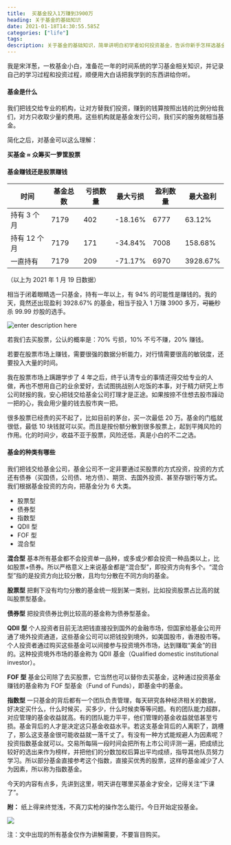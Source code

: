 ```yaml
---
title:  买基金投入1万赚到3900万
heading: 关于基金的基础知识
date: 2021-01-18T14:30:55.585Z
categories: ["life"]
tags: 
description: 关于基金的基础知识，简单讲明白初学者如何投资基金，告诉你新手怎样选基金，基金怎么玩才能赚钱。
---
```


我是宋洋葱，一枚基金小白，准备花一年的时间系统的学习基金相关知识，并记录自己的学习过程和投资过程，顺便用大白话把我学到的东西讲给你听。

#### 基金是什么

我们把钱交给专业的机构，让对方替我们投资，赚到的钱算按照出钱的比例分给我们，对方只收取少量的费用。这些机构就是基金发行公司，我们买的服务就相当基金。

简化之后，对基金可以这么理解：

**买基金 ≈ 众筹买一箩筐股票**


#### 基金赚钱还是股票赚钱

| 时间   | 基金总数  |  亏损数量   |  最大亏损   | 盈利数量    | 最大盈利
| --- | --- | --- | --- | --- |--- |
|  持有 3 个月   |  7179   |  402   |  -18.16%   |  6777  |63.12% 
|  持有 12 个月   |  7179   |  171   |   	-34.84%  |  7008   | 158.68%
|  一直持有   |   7179  |  209   |  -71.17%   |   6970  | 3928.67%
（以上为 2021 年 1 月 19 日数据）

相当于闭着眼睛选一只基金，持有一年以上，有 94% 的可能性是赚钱的。我的天，竟然还出现盈利 3928.67% 的基金，相当于投入 1 万赚 3900 多万，~~可能~~秒杀 99.99 炒股的选手。

![enter description here](https://gitee.com/smile365/blogimg/raw/master/sxy91/1611070602348.png)

若我们去买股票，公认的概率是：70% 亏损，10% 不亏不赚，20% 赚钱。

若要在股票市场上赚钱，需要很强的数据分析能力，对行情需要很高的敏锐度，还要投入大量的时间。

我在股票市场上蹒跚学步了 4  年之后，终于认清专业的事情还得交给专业的人做，再也不想用自己的业余爱好，去试图挑战别人吃饭的本事，对于精力研究上市公司财报的我，安心把钱交给基金公司打理才是正途。如果按捺不住想去股市躁动一把的心，我会用少量的钱去股市爽一把。


很多股票已经贵的买不起了，比如目前的茅台，买一次最低 20 万。基金的门槛就很低，最低 10 块钱就可以买。而且是按份额分散到很多股票上，起到平摊风险的作用。化的时间少，收益不亚于股票，风险还低，真是小白的不二之选。


#### 基金的种类有哪些

我们把钱交给基金公司，基金公司不一定非要通过买股票的方式投资，投资的方式还有债券（买国债，公司债、地方债）、期货、去国外投资、甚至存银行等方式。我们根据基金投资的方向，把基金分为 6 大类。

- 股票型
- 债券型
- 指数型
- QDII 型
- FOF 型
- 混合型


**混合型**
基本所有基金都不会投资单一品种，或多或少都会投资一种品类以上，比如股票+债券。所以严格意义上来说基金都是“混合型”，即投资方向有多个。“混合型”指的是投资方向比较分散，且均匀分散在不同方向的基金。


**股票型**
把剩下没有均匀分散的基金统一规到某一类别，比如投资股票占比高的就叫股票型基金。

**债券型**
把投资债券比例比较高的基金称为债券型基金。

**QDII 型**
个人投资者目前无法把钱直接投到国外的金融市场，但国家给基金公司开通了境外投资通道，这些基金公司可以把钱投到境外，如美国股市，香港股市等。个人投资者通过购买这些基金可以间接参与投资境外市场，达到赚取“美金”的目的。这种投资境外市场的基金称为 QDII 基金（Qualified domestic institutional investor）。

**FOF 型**
基金公司除了去买股票，它当然也可以替你去买基金，这种通过投资基金赚钱的基金称为 FOF 型基金（Fund of Funds），即基金中的基金。

**指数型**
一只基金的背后都有一个团队负责管理，每天研究各种经济相关的数据，好决定买什么，什么时候买，买多少，什么时候卖等等问题。有的团队能力超群，对应管理的基金收益就高。有的团队能力平平，他们管理的基金收益就低甚至亏损。基金背后的人才是决定这只基金收益水平。若这支基金背后的人离职了，跳槽了，那么这支基金很可能收益就一落千丈了。有没有一种方式能规避人为因素呢？投资指数基金就可以。交易所每隔一段时间会把所有上市公司评测一遍，把成绩比较好的选出来作为榜样，并把他们的分数加权后算出平均成绩，指导其他队员努力学习。所以部分基金直接参考这个指数，直接买优秀的股票，这样的基金减少了人为因素，所以称为指数基金。




今天的内容有点多，先讲到这里，明天讲在哪里买基金才安全，记得关注“下课了”。


**附：**
纸上得来终觉浅，不真刀实枪的操作怎么能行。今日开始定投基金。

![](https://gitee.com/smile365/blogimg/raw/master/sxy91/1611069308679.png)

注：文中出现的所有基金仅作为讲解需要，不要盲目购买。